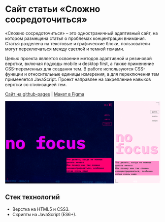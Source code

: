 # Сайт статьи «Сложно сосредоточиться»

«Сложно сосредоточиться» – это одностраничный адаптивный сайт, на котором размещена статья о проблемах концентрации внимания. Статья разделена на текстовые и графические блоки, пользователи могут переключаться между светлой и темной темами.

Целью проекта является освоение методов адаптивной и резиновой верстки, включая подходы mobile и desktop first, а также применение CSS-переменных для создания тем. В работе используются CSS-функции и относительные единицы измерения, а для переключения тем применяется JavaScript. Проект направлен на закрепление навыков верстки со стилизацией тем.

[Сайт на github-pages](https://anna-kobis.github.io/slozhno-sosredotochitsya/) | [Макет в Figma](https://www.figma.com/design/lCqDbWjgllgJtb2hmCqfyX/)

![Скриншот сайта "Сложно сосредоточиться"](./docs/page.png)

## Стек технологий

- Верстка на HTML5 и CSS3.
- Скрипты на JavaScript (ES6+).
